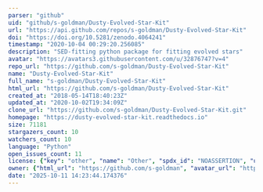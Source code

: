 ```yaml
---
parser: "github"
uid: "github/s-goldman/Dusty-Evolved-Star-Kit"
url: "https://api.github.com/repos/s-goldman/Dusty-Evolved-Star-Kit"
doi: "https://doi.org/10.5281/zenodo.4064241"
timestamp: "2020-10-04 00:29:20.256085"
description: "SED-fitting python package for fitting evolved stars"
avatar: "https://avatars3.githubusercontent.com/u/32876747?v=4"
repo_url: "https://github.com/s-goldman/Dusty-Evolved-Star-Kit"
name: "Dusty-Evolved-Star-Kit"
full_name: "s-goldman/Dusty-Evolved-Star-Kit"
html_url: "https://github.com/s-goldman/Dusty-Evolved-Star-Kit"
created_at: "2018-05-14T18:40:23Z"
updated_at: "2020-10-02T19:34:09Z"
clone_url: "https://github.com/s-goldman/Dusty-Evolved-Star-Kit.git"
homepage: "https://dusty-evolved-star-kit.readthedocs.io"
size: 71181
stargazers_count: 10
watchers_count: 10
language: "Python"
open_issues_count: 11
license: {"key": "other", "name": "Other", "spdx_id": "NOASSERTION", "url": null, "node_id": "MDc6TGljZW5zZTA="}
owner: {"html_url": "https://github.com/s-goldman", "avatar_url": "https://avatars3.githubusercontent.com/u/32876747?v=4", "login": "s-goldman", "type": "User"}
date: "2025-10-11 14:23:44.174376"
---
```

